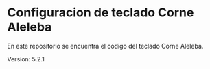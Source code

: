 # Configuracion de teclado Corne Aleleba
En este repositorio se encuentra el código del teclado Corne Aleleba.

Version: 5.2.1